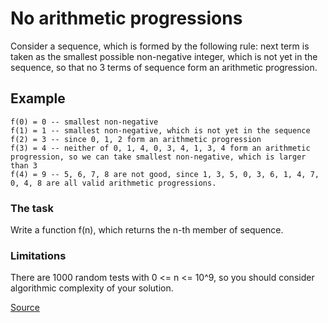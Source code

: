 # No arithmetic progressions

Consider a sequence, which is formed by the following rule: next
term is taken as the smallest possible non-negative integer, which
is not yet in the sequence, so that no 3 terms of sequence form
an arithmetic progression.

## Example
<!-- markdownlint-disable MD013 -->
```text
f(0) = 0 -- smallest non-negative
f(1) = 1 -- smallest non-negative, which is not yet in the sequence
f(2) = 3 -- since 0, 1, 2 form an arithmetic progression
f(3) = 4 -- neither of 0, 1, 4, 0, 3, 4, 1, 3, 4 form an arithmetic progression, so we can take smallest non-negative, which is larger than 3
f(4) = 9 -- 5, 6, 7, 8 are not good, since 1, 3, 5, 0, 3, 6, 1, 4, 7, 0, 4, 8 are all valid arithmetic progressions.
```
<!-- markdownlint-enable MD013 -->

### The task

Write a function f(n), which returns the n-th member of sequence.

### Limitations

There are 1000 random tests with 0 <= n <= 10^9, so you should
consider algorithmic complexity of your solution.

[Source](https://www.codewars.com/kata/5e0607115654a900140b3ce3)